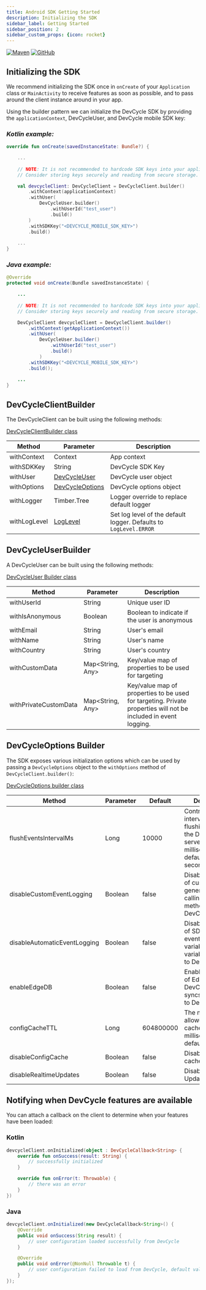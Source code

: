 ```yaml
---
title: Android SDK Getting Started
description: Initializing the SDK
sidebar_label: Getting Started
sidebar_position: 2
sidebar_custom_props: {icon: rocket}
---
```


[![Maven](https://badgen.net/maven/v/maven-central/com.devcycle/android-client-sdk)](https://search.maven.org/artifact/com.devcycle/android-client-sdk)
[![GitHub](https://img.shields.io/github/stars/devcyclehq/android-client-sdk.svg?style=social&label=Star&maxAge=2592000)](https://github.com/DevCycleHQ/android-client-sdk)


## Initializing the SDK

We recommend initializing the SDK once in `onCreate` of your `Application` class or `MainActivity` to receive features as soon as possible, and to pass around the client instance around in your app.

Using the builder pattern we can initialize the DevCycle SDK by providing the `applicationContext`, 
DevCycleUser, and DevCycle mobile SDK key:

### *Kotlin example:*

```kotlin
override fun onCreate(savedInstanceState: Bundle?) {

    ...
    
    // NOTE: It is not recommended to hardcode SDK keys into your application.
    // Consider storing keys securely and reading from secure storage.

    val devcycleClient: DevCycleClient = DevCycleClient.builder()
        .withContext(applicationContext)
        .withUser(
            DevCycleUser.builder()
                .withUserId("test_user")
                .build()
        )
        .withSDKKey("<DEVCYCLE_MOBILE_SDK_KEY>")
        .build()
    
    ...
}
```

### *Java example:*

```java
@Override
protected void onCreate(Bundle savedInstanceState) {

    ...
    
    // NOTE: It is not recommended to hardcode SDK keys into your application.
    // Consider storing keys securely and reading from secure storage.

    DevCycleClient devcycleClient = DevCycleClient.builder()
        .withContext(getApplicationContext())
        .withUser(
            DevCycleUser.builder()
                .withUserId("test_user")
                .build()
            )
        .withSDKKey("<DEVCYCLE_MOBILE_SDK_KEY>")
        .build();
    
    ...
}
```

## DevCycleClientBuilder

The DevCycleClient can be built using the following methods:

[DevCycleClientBuilder class](https://github.com/DevCycleHQ/android-client-sdk/blob/main/android-client-sdk/src/main/java/com/devcycle/sdk/android/api/DevCycleClient.kt#L545)

| Method       | Parameter | Description                                                      |
|--------------|-----------|------------------------------------------------------------------|
| withContext  | Context | App context                                                      |
| withSDKKey   | String | DevCycle SDK Key                                                 |
| withUser     | [DevCycleUser](https://github.com/DevCycleHQ/android-client-sdk/blob/main/android-client-sdk/src/main/java/com/devcycle/sdk/android/model/DevCycleUser.kt#L6) | DevCycle user object                                             |
| withOptions  | [DevCycleOptions](https://github.com/DevCycleHQ/android-client-sdk/blob/main/android-client-sdk/src/main/java/com/devcycle/sdk/android/api/DevCycleOptions.kt#L3) | DevCycle options object                                          |
| withLogger   | Timber.Tree | Logger override to replace default logger                        |
| withLogLevel | [LogLevel](https://github.com/DevCycleHQ/android-client-sdk/blob/main/android-client-sdk/src/main/java/com/devcycle/sdk/android/util/LogLevel.kt#L5) | Set log level of the default logger. Defaults to `LogLevel.ERROR` |

## DevCycleUserBuilder
A DevCycleUser can be built using the following methods:

[DevCycleUser Builder class](https://github.com/DevCycleHQ/android-client-sdk/blob/main/android-client-sdk/src/main/java/com/devcycle/sdk/android/model/DevCycleUser.kt#L15)

| Method | Parameter | Description |
|--------|-----------|-------------|
| withUserId | String | Unique user ID |
| withIsAnonymous | Boolean | Boolean to indicate if the user is anonymous |
| withEmail | String | User's email |
| withName | String | User's name |
| withCountry | String | User's country |
| withCustomData | Map<String, Any> | Key/value map of properties to be used for targeting |
| withPrivateCustomData | Map<String, Any> | Key/value map of properties to be used for targeting. Private properties will not be included in event logging. |

## DevCycleOptions Builder
The SDK exposes various initialization options which can be used by passing a `DevCycleOptions` object to the `withOptions` method of `DevCycleClient.builder()`:

[DevCycleOptions builder class](https://github.com/DevCycleHQ/android-client-sdk/blob/main/android-client-sdk/src/main/java/com/devcycle/sdk/android/api/DevCycleOptions.kt#L11)

| Method | Parameter | Default | Description |
|--------|-----------|---------|-------------|
| flushEventsIntervalMs | Long | 10000 | Controls the interval between flushing events to the DevCycle servers in milliseconds, defaults to 10 seconds. |
| disableCustomEventLogging | Boolean | false | Disables logging of custom events generated by calling `.track()` method to DevCycle. |  
| disableAutomaticEventLogging | Boolean | false | Disables logging of SDK generated events (e.g. variableEvaluated, variableDefaulted) to DevCycle. |  
| enableEdgeDB | Boolean | false | Enables the usage of EdgeDB for DevCycle that syncs User Data to DevCycle. |
| configCacheTTL | Long | 604800000 | The maximum allowed age of a cached config in milliseconds, defaults to 7 days |
| disableConfigCache | Boolean | false | Disable the use of cached configs |
| disableRealtimeUpdates | Boolean | false | Disable Realtime Updates |

## Notifying when DevCycle features are available

You can attach a callback on the client to determine when your features have been loaded:

### Kotlin

```kotlin
devcycleClient.onInitialized(object : DevCycleCallback<String> {
    override fun onSuccess(result: String) {
        // successfully initialized
    }

    override fun onError(t: Throwable) {
        // there was an error 
    }
})
```

### Java

```java
devcycleClient.onInitialized(new DevCycleCallback<String>() {
    @Override
    public void onSuccess(String result) {
        // user configuration loaded successfully from DevCycle
    }

    @Override
    public void onError(@NonNull Throwable t) {
        // user configuration failed to load from DevCycle, default values will be used for Variables.
    }
});
```
